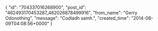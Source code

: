  {
   "id": "704337016268900",
   "post_id": "462493170453287_482026878499916",
   "from_name": "Gerry Odonothing",
   "message": "Codladh samh.",
   "created_time": "2014-08-09T04:08:56+0000"
 }
